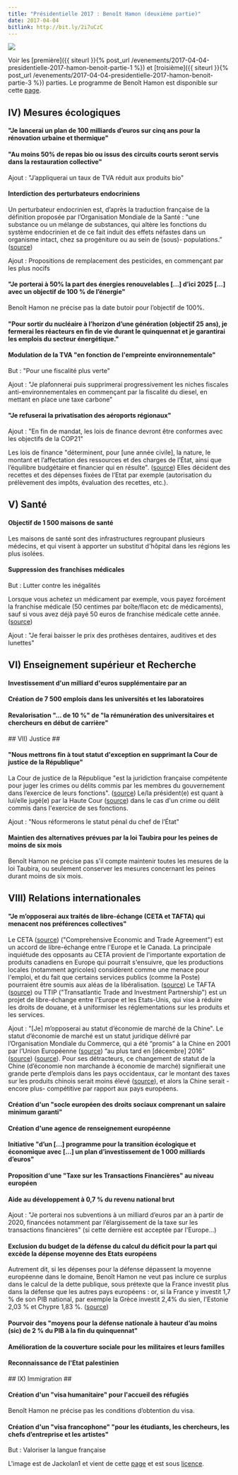 ```yaml
---
title: "Présidentielle 2017 : Benoît Hamon (deuxième partie)"
date: 2017-04-04
bitlink: http://bit.ly/2i7uCzC
---
```


<img src="/images/180px-BHamon2012.jpg" style="float: center"/> 

Voir les [première]({{ siteurl }}{% post_url /evenements/2017-04-04-presidentielle-2017-hamon-benoit-partie-1 %}) et [troisième]({{ siteurl }}{% post_url /evenements/2017-04-04-presidentielle-2017-hamon-benoit-partie-3 %}) parties. Le programme de Benoît Hamon est disponible sur cette [page](https://www.benoithamon2017.fr/wp-content/uploads/2017/03/projet-web1.pdf).

## IV) Mesures écologiques ##

#### "Je lancerai un plan de 100 milliards d’euros sur cinq ans pour la rénovation urbaine et thermique" ####

#### "Au moins 50% de repas bio ou issus des circuits courts seront servis dans la restauration collective" ####

Ajout : "J’appliquerai un taux de TVA réduit aux produits bio"

#### Interdiction des perturbateurs endocriniens ####

Un perturbateur endocrinien est, d’après la traduction française de la définition proposée par l’Organisation Mondiale de la Santé : "une substance ou un mélange de substances, qui altère les fonctions du système endocrinien et de ce fait induit des effets néfastes dans un organisme intact, chez sa progéniture ou au sein de (sous)- populations.” ([source](https://www.anses.fr/fr/content/perturbateurs-endocriniens-1))

Ajout : Propositions de remplacement des pesticides, en commençant par les plus nocifs

#### "Je porterai à 50% la part des énergies renouvelables [...] d’ici 2025 [...] avec un objectif de 100 % de l’énergie" ####

Benoît Hamon ne précise pas la date butoir pour l’objectif de 100%.

#### "Pour sortir du nucléaire à l’horizon d’une génération (objectif 25 ans), je fermerai les réacteurs en fin de vie durant le quinquennat et je garantirai les emplois du secteur énergétique." ####

#### Modulation de la TVA "en fonction de l'empreinte environnementale" ####

But : "Pour une fiscalité plus verte"

Ajout : "Je plafonnerai puis supprimerai progressivement les niches fiscales anti-environnementales en commençant par la fiscalité du diesel, en mettant en place une taxe carbone"

#### "Je refuserai la privatisation des aéroports régionaux" ####

Ajout : "En fin de mandat, les lois de finance devront être conformes avec les objectifs de la COP21"

Les lois de finance "déterminent, pour [une année civile], la nature, le montant et l’affectation des ressources et des charges de l’État, ainsi que l’équilibre budgétaire et financier qui en résulte".  ([source](https://www.senat.fr/role/fiche/loi_fin.html)) Elles décident des recettes et des dépenses fixées de l’Etat par exemple (autorisation du prélèvement des impôts, évaluation des recettes, etc.).

## V) Santé ##

#### Objectif de 1 500 maisons de santé ####

Les maisons de santé sont des infrastructures regroupant plusieurs médecins, et qui visent à apporter un substitut d'hôpital dans les régions les plus isolées.

#### Suppression des franchises médicales ####

But : Lutter contre les inégalités

Lorsque vous achetez un médicament par exemple, vous payez forcément la franchise médicale (50 centimes par boîte/flacon etc de médicaments), sauf si vous avez déjà payé 50 euros de franchise médicale cette année.  ([source](http://www.ameli.fr/assures/soins-et-remboursements/ce-qui-est-a-votre-charge/la-franchise-medicale/qu-est-ce-que-la-franchise-medicale.php))

Ajout : "Je ferai baisser le prix des prothèses dentaires, auditives et des lunettes"

## VI) Enseignement supérieur et Recherche ##

#### Investissement d'un milliard d'euros supplémentaire par an ####

#### Création de 7 500 emplois dans les universités et les laboratoires ####

#### Revalorisation "... de 10 %" de "la rémunération des universitaires et chercheurs en début de carrière" ####


## VII) Justice ##


#### "Nous mettrons fin à tout statut d'exception en supprimant la Cour de justice de la République" ####

La Cour de justice de la République "est la juridiction française compétente pour juger les crimes ou délits commis par les membres du gouvernement dans l’exercice de leurs fonctions". ([source](https://fr.wikipedia.org/wiki/Cour_de_justice_de_la_R%C3%A9publique)) Le/la président(e) est quant à lui/elle jugé(e) par la Haute Cour  ([source](https://fr.wikipedia.org/wiki/Cour_de_justice_de_la_R%C3%A9publique)) dans le cas d'un crime ou délit commis dans l'exercice de ses fonctions.

Ajout : "Nous réformerons le statut pénal du chef de l’État"

#### Maintien des alternatives prévues par la loi Taubira pour les peines de moins de six mois ####

Benoît Hamon ne précise pas s’il compte maintenir toutes les mesures de la loi Taubira, ou seulement conserver les mesures concernant les peines durant moins de six mois.

## VIII) Relations internationales ##

#### "Je m’opposerai aux traités de libre-échange (CETA et TAFTA) qui menacent nos préférences collectives" ####

Le CETA ([source](http://www.lemonde.fr/economie-mondiale/article/2017/02/15/les-eurodeputes-se-prononcent-sur-la-ratification-du-ceta_5079963_1656941.html)) ("Comprehensive Economic and Trade Agreement") est un accord de libre-échange entre l'Europe et le Canada. La principale inquiétude des opposants au CETA provient de l'importante exportation de produits canadiens en Europe qui pourrait s'ensuivre, que les productions locales (notamment agricoles) considèrent comme une menace pour l'emploi, et du fait que certains services publics (comme la Poste) pourraient être soumis aux aléas de la libéralisation. ([source](http://www.lemonde.fr/les-decodeurs/article/2016/10/18/tout-comprendre-du-ceta-le-petit-cousin-du-traite-transatlantique_5015920_4355770.html))
Le TAFTA ([source](http://www.lemonde.fr/les-decodeurs/article/2015/10/13/si-vous-n-avez-rien-suivi-au-tafta-le-grand-traite-qui-effraie_4788413_4355770.html)) ou TTIP ("Transatlantic Trade and Investment Partnership") est un projet de libre-échange entre l'Europe et les Etats-Unis, qui vise à réduire les droits de douane, et à uniformiser les réglementations sur les produits et les services.

Ajout : "[Je] m’opposerai au statut d’économie de marché de la Chine". Le statut d’économie de marché est un statut juridique délivré par l’Organisation Mondiale du Commerce, qui a été “promis” à la Chine en 2001 par l’Union Européenne ([source](https://www.lesechos.fr/idees-debats/cercle/cercle-162189-statut-deconomie-de-marche-lue-ne-doit-rien-a-la-chine-2040052.php)) “au plus tard en [décembre] 2016”  ([source](https://www.franceculture.fr/emissions/le-billet-economique/la-chine-economie-de-marche-lol)) ([source](https://www.lesechos.fr/idees-debats/cercle/cercle-162189-statut-deconomie-de-marche-lue-ne-doit-rien-a-la-chine-2040052.php)). Pour ses détracteurs, ce changement de statut de la Chine (d’économie non marchande à économie de marché) signifierait une grande perte d’emplois dans les pays occidentaux, car le montant des taxes sur les produits chinois serait moins élevé  ([source](https://www.lesechos.fr/idees-debats/cercle/cercle-162189-statut-deconomie-de-marche-lue-ne-doit-rien-a-la-chine-2040052.php)), et alors la Chine serait -encore plus- compétitive par rapport aux pays européens.

#### Création d'un "socle européen des droits sociaux comprenant un salaire minimum garanti" ####

#### Création d'une agence de renseignement européenne ####

#### Initiative "d’un [...] programme pour la transition écologique et économique avec [...] un plan d’investissement de 1 000 milliards d’euros" ####

#### Proposition d'une "Taxe sur les Transactions Financières" au niveau européen

#### Aide au développement à 0,7 % du revenu national brut ####

Ajout : "Je porterai nos subventions à un milliard d’euros par an à partir de 2020, financées notamment par l’élargissement de la taxe sur les transactions financières" (si cette dernière est acceptée par l'Europe...)

#### Exclusion du budget de la défense du calcul du déficit pour la part qui excède la dépense moyenne des Etats européens ####

Autrement dit, si les dépenses pour la défense dépassent la moyenne européenne dans le domaine, Benoît Hamon ne veut pas inclure ce surplus dans le calcul de la dette publique, sous prétexte que la France investit plus dans la défense que les autres pays européens : or, si la France y investit 1,7 % de son PIB national, par exemple la Grèce investit 2,4% du sien, l'Estonie 2,03 % et Chypre 1,83 %.  ([source](https://www.lesechos.fr/elections/benoit-hamon/0211651788979-hamon-surestime-t-il-leffort-de-guerre-de-la-france-2054178.php))

#### Pourvoir des "moyens pour la défense nationale à hauteur d’au moins (sic) de 2 % du PIB à la fin du quinquennat" ####

#### Amélioration de la couverture sociale pour les militaires et leurs familles ####

#### Reconnaissance de l'Etat palestinien ####

## IX) Immigration ##

#### Création d'un "visa humanitaire" pour l'accueil des réfugiés ####

Benoît Hamon ne précise pas les conditions d’obtention du visa.

#### Création d'un "visa francophone" "pour les étudiants, les chercheurs, les chefs d’entreprise et les artistes" ####

But : Valoriser la langue française

L'image est de Jackolan1 et vient de cette [page](https://fr.wikipedia.org/wiki/Beno%C3%AEt_Hamon#/media/File:BHamon2012.jpg) et est sous [licence](https://creativecommons.org/licenses/by-sa/3.0/).
